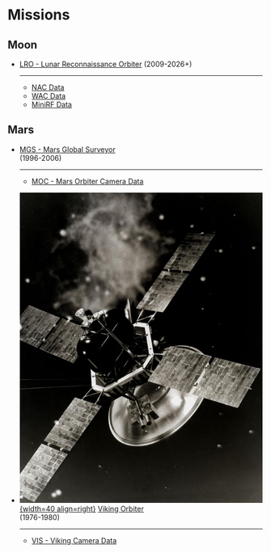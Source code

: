 # Missions

## Moon

<div class="grid cards" markdown>

-   [LRO - Lunar Reconnaissance Orbiter](lro/index.md) (2009-2026+)

    ---

    - [NAC Data](lro/lroc-nac-data.md)
    - [WAC Data](lro/lroc-wac-data.md)
    - [MiniRF Data](lro/lro-minirf-data.md)

</div>

## Mars

<div class="grid cards" markdown>

-   [MGS - Mars Global Surveyor](mgs/index.md)  
    (1996-2006)

    ---

    - [MOC - Mars Orbiter Camera Data](mgs/moc-mars-orbiter-camera.md)

-   [![VikingOrbiter_ArtistConcept.png](vik/assets/VikingOrbiter_ArtistConcept.png){width=40 align=right}](vik/assets/VikingOrbiter_ArtistConcept.png "Viking Oribiter Artist's concept drawing")
    [Viking Orbiter](vik/index.md)  
    (1976-1980)

    ---

    - [VIS - Viking Camera Data](vik/viking-orbiter-data.md)

</div>
